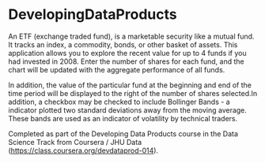 # DevelopingDataProducts
An ETF (exchange traded fund), is a marketable security like a mutual fund. It tracks an index, a commodity, bonds, or other basket of assets. This application allows you to explore the recent value for up to 4 funds if you had invested in 2008. Enter the number of shares for each fund, and the chart will be updated with the aggregate performance of all funds. 

In addition, the value of the particular fund at the beginning and end of the time period will be displayed to the right of the number of shares selected.In addition, a checkbox may be checked to include Bollinger Bands - a indicator plotted two standard deviations away from the moving average. These bands are used as an indicator of volatility by technical traders.

Completed as part of the Developing Data Products course in the Data Science Track from Coursera / JHU Data (https://class.coursera.org/devdataprod-014).
